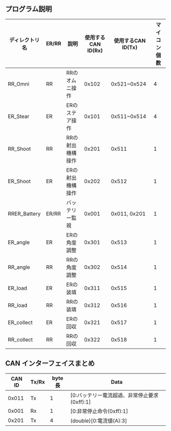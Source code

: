 ## プログラム説明
| ディレクトリ名      | ER/RR | 説明        | 使用するCAN ID(Rx) | 使用するCAN ID(Tx) | マイコン個数 |
|--------------|-------|-----------|-------|--------------|--------|
| RR_Omni      | RR    | RRのオムニ操作  | 0x102 | 0x521~0x524  | 4      |
| ER_Stear     | ER    | ERのステア操作  | 0x101 | 0x511~0x514  | 4      |
| RR_Shoot     | RR    | RRの射出機構操作 | 0x201 | 0x511        | 1      |
| ER_Shoot     | ER    | ERの射出機構操作 | 0x202 | 0x512        | 1      |
| RRER_Battery | ER/RR | バッテリー監視   | 0x001 | 0x011, 0x201 | 1      |
| ER_angle     | ER    | ERの角度調整   | 0x301 | 0x513        | 1      |
| RR_angle     | RR    | RRの角度調整   | 0x302 | 0x514        | 1      |
| ER_load      | ER    | ERの装填     | 0x311 | 0x515 | 1 |
| RR_load      | RR    | RRの装填     | 0x312 | 0x516 | 1 |
| ER_collect   | ER    | ERの回収     | 0x321 | 0x517 | 1 |
| RR_collect   | RR    | RRの回収     | 0x322 | 0x518 | 1 |


## CAN インターフェイスまとめ
| CAN ID        | Tx/Rx | byte長 | Data                                                                                   |
|---------------|-------|-------|-------------------------------------------------------------------------------------|
| 0x011 | Tx    | 1    | [0:バッテリー電流超過、非常停止要求(0xff):1] |
| 0x001 | Rx    | 1    | [0:非常停止命令(0xff):1] |
| 0x201 | Tx    | 4     | (double)[0:電流値(A):3]                                                                   |
